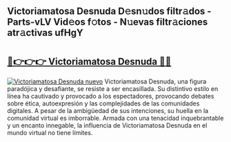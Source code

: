 ## Victoriamatosa Desnuda D𝚎sn𝚞dos filtr𝚊dos - Parts-vLV Vid𝚎os f𝚘tos - N𝚞evas filtr𝚊ciones atr𝚊ctivas ufHgY

# <h2><a href="http://mb9ggiz.tromn.icu/?c=Victoriamatosa+Desnuda">🔗👉👉👉 Victoriamatosa Desnuda 🔗🔗</a></h2>

[![Victoriamatosa Desnuda nuevo](https://i.imgur.com/pEAQMta.gif)](http://mb9ggiz.tromn.icu/?c=Victoriamatosa+Desnuda)
Victoriamatosa Desnuda, una figura paradójica y desafiante, se resiste a ser encasillada. Su distintivo estilo en línea ha cautivado y provocado a los espectadores, provocando debates sobre ética, autoexpresión y las complejidades de las comunidades digitales. A pesar de la ambigüedad de sus intenciones, su huella en la comunidad virtual es imborrable. Armada con una tenacidad inquebrantable y un encanto innegable, la influencia de Victoriamatosa Desnuda en el mundo virtual no tiene límites.
